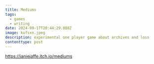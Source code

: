 ```yaml
---
title: Mediums
tags:
  - games
  - writing
date: 2024-09-17T20:44:29.888Z
image: kufsxn.jpeg
description: experimental one player game about archives and loss
contenttype: post
---
```

<https://janiejaffe.itch.io/mediums>